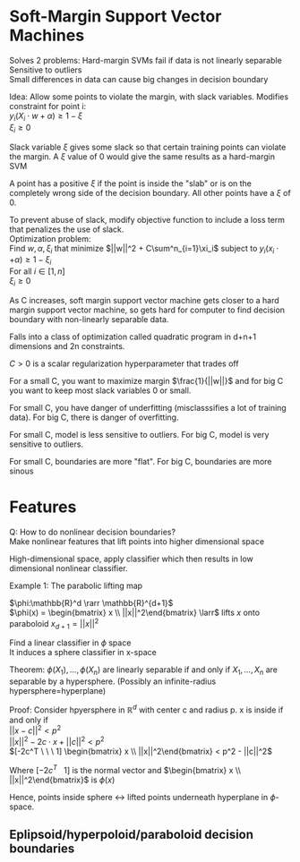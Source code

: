 # Soft-Margin Support Vector Machines
Solves 2 problems:
Hard-margin SVMs fail if data is not linearly separable <br>
Sensitive to outliers <br>
Small differences in data can cause big changes in decision boundary <br>


Idea: Allow some points to violate the margin, with slack variables. Modifies constraint for point i:  <br> 
$y_i(X_i \cdot w + \alpha) \geq 1 - \xi$ <br>
$\xi_i \geq 0$

Slack variable $\xi$ gives some slack so that certain training points can violate the margin. A $\xi$ value of 0 would give the same results as a hard-margin SVM <br>

A point has a positive $\xi$ if the point is inside the "slab" or is on the completely wrong side of the decision boundary. All other points have a $\xi$ of 0. <br>

To prevent abuse of slack, modify objective function to include a loss term that penalizes the use of slack. <br>
Optimization problem: <br>
Find $w, \alpha, \xi_i$ that minimize $||w||^2 + C\sum^n_{i=1}\xi_i$ subject to $y_i(x_i \cdot + \alpha) \geq 1 - \xi_i$
<br>
For all $i \in [1, n]$ <br>
$\xi_i \geq 0$ <br>

As C increases, soft margin support vector machine gets closer to a hard margin support vector machine, so gets hard for computer to find decision boundary with non-linearly separable data. <br>

Falls into a class of optimization called quadratic program in d+n+1 dimensions and 2n constraints. <br>

$C > 0$ is a scalar regularization hyperparameter that trades off <br>

For a small C, you want to maximize margin $\frac{1}{||w||}$ and for big C you want to keep most slack variables 0 or small. <br>

For small C, you have danger of underfitting (misclasssifies a lot of training data). For big C, there is danger of overfitting. <br> 

For small C, model is less sensitive to outliers. For big C, model is very sensitive to outliers. <br>

For small C, boundaries are more "flat". For big C, boundaries are more sinous <br>

# Features <br>
Q: How to do nonlinear decision boundaries? <br>
Make nonlinear features that lift points into higher dimensional space <br>

High-dimensional space, apply classifier which then results in low dimensional nonlinear classifier. <br>

Example 1: The parabolic lifting map<br>

$\phi:\mathbb{R}^d \rarr \mathbb{R}^{d+1}$ <br>
$\phi(x) = \begin{bmatrix} x \\ ||x||^2\end{bmatrix} \larr$ lifts $x$ onto paraboloid $x_{d+1} = ||x||^2$

Find a linear classifier in $\phi$ space<br>
It induces a sphere classifier in x-space

Theorem: $\phi(X_1), ..., \phi(X_n)$ are linearly separable if and only if $X_1,...,X_n$ are separable by a hypersphere. (Possibly an infinite-radius hypersphere=hyperplane)

Proof: Consider hpyersphere in $\mathbb{R}^d$ with center c and radius p. x is inside if and only if  <br>
$||x-c||^2 < p^2$ <br>
$||x||^2-2c \cdot x + ||c||^2 < p^2$<br>
$[-2c^T \ \ \ 1] \begin{bmatrix} x \\ ||x||^2\end{bmatrix} < p^2 - ||c||^2$

Where $[-2c^T \ \ \ 1]$ is the normal vector and $\begin{bmatrix} x \\ ||x||^2\end{bmatrix}$ is $\phi(x)$

Hence, points inside sphere $\leftrightarrow$ lifted points underneath hyperplane in $\phi$-space.

## Eplipsoid/hyperpoloid/paraboloid decision boundaries
